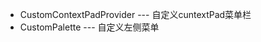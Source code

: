  - CustomContextPadProvider     ---    自定义cuntextPad菜单栏
 - CustomPalette                ---    自定义左侧菜单
